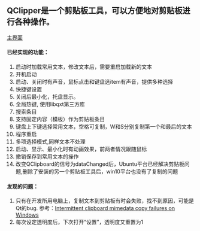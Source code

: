 ## QClipper是一个剪贴板工具，可以方便地对剪贴板进行各种操作。
[主界面](https://raw.githubusercontent.com/rjosodtssp/QClipper/master/app.png)
#### 已经实现的功能：
1. 启动时加载常用文本，修改文本后，需要重启加载新的文本
2. 开机启动
3. 启动、关闭时有声音，鼠标点击和键盘选item有声音，提供多种选择
4. 快捷键设置
5. 关闭后最小化，托盘显示。
6. 全局热键, 使用libqxt第三方库
7. 搜索条目
8. 支持固定内容（模板）作为剪贴板条目
9. 键盘上下键选择常用文本，空格可复制，W和S分别复制第一个和最后的文本
10. 程序重启
11. 多项选择模式,同样文本不处理
12. 启动、显示、最小化时有动画效果，前两者情况跟随鼠标
13. 撤销保存到常用文本的操作
14. 改变QClipboard的信号为dataChanged后，Ubuntu平台已经解决剪贴板问题,删除了安装的另一个剪贴板工具后，win10平台也没有了复制的问题

#### 发现的问题：
1. 只有在开发所用电脑上，复制文本到剪贴板有时会失败，找不到原因，可能是Qt的bug.  参考：[Intermittent clipboard mimedata copy failures on Windows](https://bugreports.qt.io/browse/QTBUG-27097)
2. 每次设定透明度后，下次打开“设置”，透明度又重置为1
